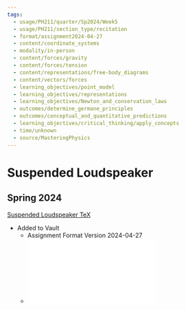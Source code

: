 ```yaml
---
tags:
  - usage/PH211/quarter/Sp2024/Week5
  - usage/PH211/section_type/recitation
  - format/assignment2024-04-27
  - content/coordinate_systems
  - modality/in-person
  - content/forces/gravity
  - content/forces/tension
  - content/representations/free-body_diagrams
  - content/vectors/forces
  - learning_objectives/point_model
  - learning_objectives/representations
  - learning_objectives/Newton_and_conservation_laws
  - outcomes/determine_germane_principles
  - outcomes/conceptual_and_quantitative_predictions
  - learning_objectives/critical_thinking/apply_concepts
  - time/unknown
  - source/MasteringPhysics
---
```

# Suspended Loudspeaker
## Spring 2024
[Suspended Loudspeaker TeX](./Suspended_Loudspeaker.tex)
* Added to Vault
	* Assignment Format Version 2024-04-27
	* ![Two Cable Speaker](Two_Cable_Speaker.pdf)